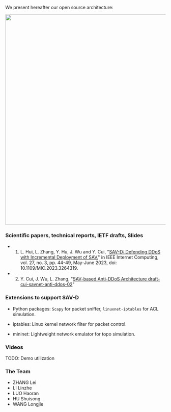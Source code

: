

We present hereafter our open source architecture:


<img src="https://raw.githubusercontent.com/sava-anti-ddos/sava-anti-ddos.github.io/gh-pages/docs/savd_architecture.png" width="660">



### Scientific papers, technical reports, IETF drafts, Slides

- 1. L. Hui, L. Zhang, Y. Hu, J. Wu and Y. Cui, "[SAV-D: Defending DDoS with Incremental Deployment of SAV](https://ieeexplore.ieee.org/document/10122643)," in IEEE Internet Computing, vol. 27, no. 3, pp. 44-49, May-June 2023, doi: 10.1109/MIC.2023.3264319.
- 2. Y. Cui, J. Wu, L. Zhang, "[SAV-based Anti-DDoS Architecture draft-cui-savnet-anti-ddos-02](https://www.ietf.org/archive/id/draft-cui-savnet-anti-ddos-02.txt)"

### Extensions to support SAV-D

- Python packages: `Scapy` for packet sniffer, `linuxnet-iptables` for ACL simulation.

- iptables: Linux kernel network filter for packet control.

- mininet: Lightweight network emulator for topo simulation.


### Videos 

TODO: Demo utilization

### The Team

- ZHANG Lei
- LI Linzhe
- LUO Haoran
- HU Shuisong
- WANG Longjie
